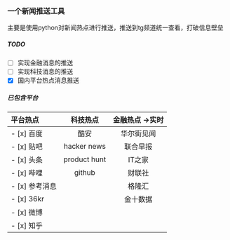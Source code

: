### 一个新闻推送工具
主要是使用python对新闻热点进行推送，推送到tg频道统一查看，打破信息壁垒
##### TODO
- [ ] 实现金融消息的推送
- [ ] 实现科技消息的推送
- [x] 国内平台热点消息推送
##### 已包含平台
| 平台热点    | 科技热点 | 金融热点 ->实时  |
|:-------------|:---------:|:-----------:|
| - [x] 百度  | 酷安  | 华尔街见闻  |
| - [x] 贴吧  | hacker news   | 联合早报 |
| - [x] 头条  | product hunt   | IT之家      |
| - [x] 哔哩  | github | 财联社|
| - [x] 参考消息|       | 格隆汇|
|- [x] 36kr|         |   金十数据|
|- [x] 微博|
|- [x] 知乎|
